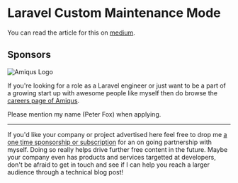 # Laravel Custom Maintenance Mode

You can read the article for this on [medium](https://medium.com/@SlyFireFox/laravel-customising-maintenance-mode-7e04cb363506).

## Sponsors

![Amiqus Logo](https://amiqus.co/wp-content/uploads/2022/07/logo-amiqus.svg)

If you're looking for a role as a Laravel engineer or just want to be a part of a
growing start up with awesome people like myself then do browse the [careers page of Amiqus](https://amiqus.co/company/careers).

Please mention my name (Peter Fox) when applying.

---

If you'd like your company or project advertised here feel free to drop me [a one time sponsorship or subscription](https://github.com/sponsors/peterfox)
for an on going partnership with myself. Doing so really helps drive further free content in the future. Maybe your company even has products and
services targetted at developers, don't be afraid to get in touch and see if I can help you reach a larger audience through a technical blog post!
